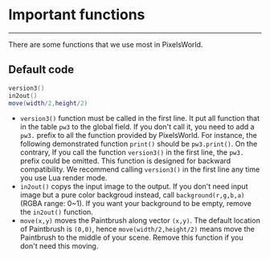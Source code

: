 # Important functions
---

There are some functions that we use most in PixelsWorld. 

## Default code  


```lua:default_code.lua
version3()
in2out()
move(width/2,height/2)

```

- `version3()` function must be called in the first line. It put all function that in the table `pw3` to the global field. If you don't call it, you need to add a `pw3.` prefix to all the function provided by PixelsWorld. For instance, the following demonstrated function `print()` should be `pw3.print()`. On the contrary, If you call the function `version3()` in the first line, the `pw3.` prefix could be omitted. This function is designed for backward compatibility. We recommend calling `version3()` in the first line any time you use Lua render mode. 
- `in2out()` copys the input image to the output. If you don't need input image but a pure color backgroud instead, call `background(r,g,b,a)`(RGBA range: 0~1). If you want your background to be empty, remove the `in2out()` function. 
- `move(x,y)` moves the Paintbrush along vector `(x,y)`. The default location of Paintbrush is `(0,0)`, hence `move(width/2,height/2)` means move the Paintbrush to the middle of your scene. Remove this function if you don't need this moving. 
